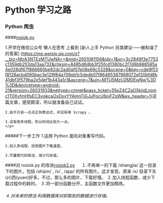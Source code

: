 # Python 学习之路

### Python 爬虫  

####[rosiok.py](https://github.com/kgf0ry/python-crawler/blob/master/rosiok.py)
	<p>1.开学在微信公众号 懒人在思考 上看到 [新人上手 Python 另类建议——被和谐了的答案] (https://mp.weixin.qq.com/s?__biz=MzA3NTEzMTUwNA==&mid=2651081156&idx=1&sn=3c2849f3e7753c1359db253da13aa732&chksm=8485d6dbb3f25fcd1380bc2f7d9b988585a4e028df67f866660be82dc2ad0af07e08e69c5328&scene=0&key=cde9f53f8128acbd090bac3e129f84a706eb1c5dedb07f86485387968072ef20bfd8b41dbf3f579ba2e5def1b443a1c1&ascene=7&uin=MTU5MzU2MDEwNw%3D%3D&devicetype=android-21&version=26031933&nettype=cmnet&pass_ticket=55pZ4CZaO5kjidLvomc1T0XvfmHfsEC3viskcaOxDsvYYAmnTjGJuPocU6oiFZgW&wx_header=1)这篇文章，感受颇深，所以就准备自己试试。

	2.由于只会一点点正则表达式，并没有用 Scrapy 。

	3.没有用多线程，所以时间比较久一点。
	</p>


#####下一步工作
	1.运用 Python 面向对象重写代码。

	2.加入多线程，加快图片下载速度。

	3.尽量使代码简洁，减少冗余度。

####对 rosiok.py 的改进[rosiok2.py](rosiok1.py)
　
	１.不再单一的下载 /shangjia/ 这一目录下的图片，包括 /shipin/ , /x/ , /app/ 的所有图片。这才发现，原来 /x/ 目录下东(zi)西(yuan)好多。不过，那么多的图片，下载好慢。
	２.加入线程函数，减少下载过程中的耗时。
	３.将一部分函数分开，主函数文件更加精炼。
######	４.对未来的想法:利用数据库对抓取到的数据进行存储。
